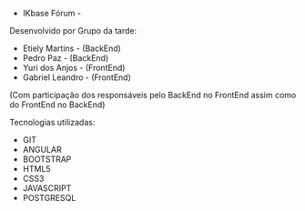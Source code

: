 - IKbase Fórum -

Desenvolvido por Grupo da tarde: 

- Etiely Martins - (BackEnd)
- Pedro Paz - (BackEnd)
- Yuri dos Anjos - (FrontEnd)
- Gabriel Leandro - (FrontEnd)

(Com participação dos responsáveis pelo BackEnd no FrontEnd assim como do FrontEnd no BackEnd)

Tecnologias utilizadas:

- GIT
- ANGULAR
- BOOTSTRAP
- HTML5
- CSS3
- JAVASCRIPT
- POSTGRESQL
